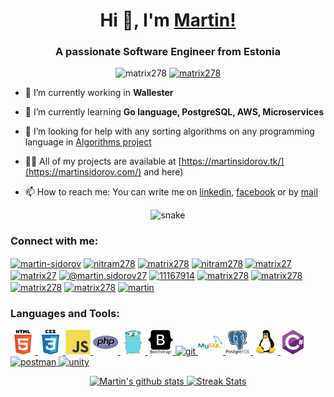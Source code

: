 <h1 align="center">Hi 👋, I'm <a href="https://martinsidorov.tk">Martin!</a></h1>
<h3 align="center">A passionate Software Engineer from Estonia</h3>

<div align="center">
  <img src="https://komarev.com/ghpvc/?username=matrix278&label=Profile%20views&color=48c030&style=flat" height="25" width="130" alt="matrix278" />
  <a href="https://www.buymeacoffee.com/matrix278"> <img src="https://cdn.buymeacoffee.com/buttons/v2/default-yellow.png" height="40" width="140" alt="matrix278" /></a>
</div>

<!-- <div align="center"> <img src="https://github.com/Matrix278/Matrix278/blob/master/assets/matrix-has-you.gif" alt="matrix278" /> </div> -->

<!-- <p align="left"> <a href="https://github.com/ryo-ma/github-profile-trophy"><img src="https://github-profile-trophy.vercel.app/?username=matrix278&theme=onedark&row=2&column=3" alt="matrix278" /></a> </p> -->

- 🔭 I’m currently working in **Wallester**

- 🌱 I’m currently learning **Go language, PostgreSQL, AWS, Microservices**

- 🤝 I’m looking for help with any sorting algorithms on any programming language in [Algorithms project](https://github.com/Matrix278/algorithms)

- 👨‍💻 All of my projects are available at [https://martinsidorov.tk/](https://martinsidorov.com/) and here)

- 📫 How to reach me: You can write me on [linkedin](https://www.linkedin.com/in/martin-s-8002a0157), [facebook](https://www.facebook.com/nitram278) or by [mail](mailto:martin.sidorov27@gmail.com)

<p align="center">
  <img src="https://github.com/Matrix278/Matrix278/raw/output/github-contribution-grid-snake.svg" alt="snake">
</p>

<h3 align="left">Connect with me:</h3>
<p align="left">
  <a href="https://linkedin.com/in/martin-sidorov" target="blank"><img align="center" src="https://raw.githubusercontent.com/rahuldkjain/github-profile-readme-generator/master/src/images/icons/Social/linked-in-alt.svg" alt="martin-sidorov" height="30" width="40" /></a>
  <a href="https://fb.com/nitram278" target="blank"><img align="center" src="https://raw.githubusercontent.com/rahuldkjain/github-profile-readme-generator/master/src/images/icons/Social/facebook.svg" alt="nitram278" height="30" width="40" /></a>
  <a href="https://dev.to/matrix278" target="blank"><img align="center" src="https://cdn.jsdelivr.net/npm/simple-icons@3.0.1/icons/dev-dot-to.svg" alt="matrix278" height="30" width="40" /></a>
  <a href="https://twitter.com/nitram278" target="blank"><img align="center" src="https://raw.githubusercontent.com/rahuldkjain/github-profile-readme-generator/master/src/images/icons/Social/twitter.svg" alt="nitram278" height="30" width="40" /></a>
  <a href="https://www.hackerrank.com/matrix27" target="blank"><img align="center" src="https://raw.githubusercontent.com/rahuldkjain/github-profile-readme-generator/master/src/images/icons/Social/hackerrank.svg" alt="matrix27" height="30" width="40" /></a>
  <a href="https://codepen.io/matrix27" target="blank"><img align="center" src="https://raw.githubusercontent.com/rahuldkjain/github-profile-readme-generator/master/src/images/icons/Social/codepen.svg" alt="matrix27" height="30" width="40" /></a>
  <a href="https://martin-sidorov.medium.com/" target="blank"><img align="center" src="https://raw.githubusercontent.com/rahuldkjain/github-profile-readme-generator/master/src/images/icons/Social/medium.svg" alt="@martin.sidorov27" height="30" width="40" /></a>
  <a href="https://stackoverflow.com/users/11167914" target="blank"><img align="center" src="https://raw.githubusercontent.com/rahuldkjain/github-profile-readme-generator/master/src/images/icons/Social/stack-overflow.svg" alt="11167914" height="30" width="40" /></a>
  <a href="https://www.leetcode.com/matrix278" target="blank"><img align="center" src="https://raw.githubusercontent.com/rahuldkjain/github-profile-readme-generator/master/src/images/icons/Social/leet-code.svg" alt="matrix278" height="30" width="40" /></a>
  <a href="https://www.showwcase.com/matrix278" target="blank"><img align="center" src="https://www.showwcase.com/favicon.png" alt="matrix278" height="30" width="40" /></a>
  <a href="https://dev.page/martin-sidorov" target="blank"><img align="center" src="https://dev.page/static/favicons/favicon-32x32.png" alt="matrix278" height="30" width="40" /></a>
  <a href="https://www.polywork.com/matrix278" target="blank"><img align="center" src="https://d26uz55awpmifc.cloudfront.net/assets/favicon/favicon-32x32-6313576cc7f656f174a3485f9f3c57bc046fe3e716be94221c44cb71320678e0.png" alt="matrix278" height="30" width="40" /></a>
  <a href="https://cord.co/candidate/account/u/candidate/57771" target="blank"><img align="center" src="https://assets.co-hire.com/react/p/cord-icon-180.png" alt="martin" height="30" width="40" /></a>
</p>

<h3 align="left">Languages and Tools:</h3>
<p align="left">
  <a href="https://www.w3.org/html/" target="_blank"> <img src="https://raw.githubusercontent.com/devicons/devicon/master/icons/html5/html5-original-wordmark.svg" alt="html5" width="40" height="40"/> </a>
  <a href="https://www.w3schools.com/css/" target="_blank"> <img src="https://raw.githubusercontent.com/devicons/devicon/master/icons/css3/css3-original-wordmark.svg" alt="css3" width="40" height="40"/> </a>
  <a href="https://developer.mozilla.org/en-US/docs/Web/JavaScript" target="_blank"> <img src="https://raw.githubusercontent.com/devicons/devicon/master/icons/javascript/javascript-original.svg" alt="javascript" width="40" height="40"/> </a>
  <a href="https://www.php.net" target="_blank"> <img src="https://raw.githubusercontent.com/devicons/devicon/master/icons/php/php-original.svg" alt="php" width="40" height="40"/> </a>
  <a href="https://golang.org" target="_blank"> <img src="https://raw.githubusercontent.com/devicons/devicon/master/icons/go/go-original.svg" alt="go" width="40" height="40"/> </a>
  <a href="https://getbootstrap.com" target="_blank"> <img src="https://raw.githubusercontent.com/devicons/devicon/master/icons/bootstrap/bootstrap-plain-wordmark.svg" alt="bootstrap" width="40" height="40"/> </a>
  <a href="https://git-scm.com/" target="_blank"> <img src="https://www.vectorlogo.zone/logos/git-scm/git-scm-icon.svg" alt="git" width="40" height="40"/> </a>
  <a href="https://www.mysql.com/" target="_blank"> <img src="https://raw.githubusercontent.com/devicons/devicon/master/icons/mysql/mysql-original-wordmark.svg" alt="mysql" width="40" height="40"/> </a>
  <a href="https://www.postgresql.org" target="_blank"> <img src="https://raw.githubusercontent.com/devicons/devicon/master/icons/postgresql/postgresql-original-wordmark.svg" alt="postgresql" width="40" height="40"/> </a>
  <a href="https://www.linux.org/" target="_blank"> <img src="https://raw.githubusercontent.com/devicons/devicon/master/icons/linux/linux-original.svg" alt="linux" width="40" height="40"/> </a>
  <a href="https://www.w3schools.com/cs/" target="_blank"> <img src="https://raw.githubusercontent.com/devicons/devicon/master/icons/csharp/csharp-original.svg" alt="csharp" width="40" height="40"/> </a>
  <a href="https://postman.com" target="_blank"> <img src="https://www.vectorlogo.zone/logos/getpostman/getpostman-icon.svg" alt="postman" width="40" height="40"/> </a>
  <a href="https://unity.com/" target="_blank"> <img src="https://www.vectorlogo.zone/logos/unity3d/unity3d-icon.svg" alt="unity" width="40" height="40"/> </a>
</p>

<!-- <h3 align="left">Support:</h3>
<p>
  <a href="https://www.buymeacoffee.com/matrix278"> <img align="left" src="https://cdn.buymeacoffee.com/buttons/v2/default-yellow.png" height="45" width="170" alt="matrix278" /></a>
</p> -->

<div align="center">
  <a href="https://github.com/anuraghazra/github-readme-stats" target="_blank"> 
    <img src="https://github-readme-stats-matrix278.vercel.app/api?username=Matrix278&theme=radical&show_icons=true&locale=en" alt="Martin's github stats" />
  </a>
  
  <a href="https://github.com/DenverCoder1/github-readme-streak-stats" target="_blank">
    <img src="https://github-readme-streak-stats.herokuapp.com/?user=matrix278&theme=dark" alt="Streak Stats" />
  </a>
</div>

<!--![Matrix](https://github.com/Matrix278/Matrix278/blob/master/assets/cmatrix.gif)-->
